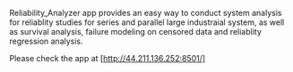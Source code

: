 Reliability_Analyzer app provides an easy way to conduct system analysis for reliablity studies for series and parallel large industraial system, as well as survival analysis, failure modeling on censored data and reliablity regression analysis.

Please check the app at [http://44.211.136.252:8501/]
